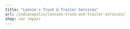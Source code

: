```yaml
---
title: "Lonnie's Truck & Trailer Services"
url: /indianapolis/lonnies-truck-and-trailer-services/
shop: car repair
---
```

